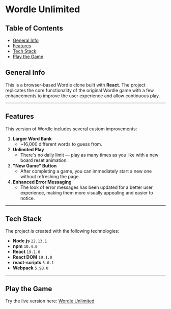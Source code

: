# Wordle Unlimited

## Table of Contents
- [General Info](#general-info)
- [Features](#features)
- [Tech Stack](#tech-stack)
- [Play the Game](#play-the-game)

## General Info
This is a browser-based Wordle clone built with **React**. The project replicates the core functionality of the original Wordle game with a few enhancements to improve the user experience and allow continuous play.

---

## Features
This version of Wordle includes several custom improvements:

1. **Larger Word Bank**
   - ~16,000 different words to guess from.
2. **Unlimited Play**  
   - There's no daily limit — play as many times as you like with a new board reset animation.
3. **"New Game" Button**  
   - After completing a game, you can immediately start a new one without refreshing the page.
4. **Enhanced Error Messaging**  
   - The look of error messages has been updated for a better user experience, making them more visually appealing and easier to notice.

---

## Tech Stack
The project is created with the following technologies:

- **Node.js** `22.13.1`
- **npm** `10.4.0`
- **React** `19.1.0`
- **React DOM** `19.1.0`
- **react-scripts** `5.0.1`
- **Webpack** `5.98.0`

---

## Play the Game

Try the live version here: [Wordle Unlimited](https://benjamin-meyer-dev.github.io/Wordle)
